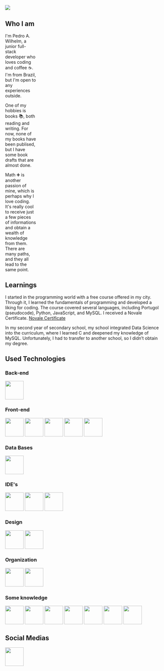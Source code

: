 <img src="capa.gif">
<img src="https://komarev.com/ghpvc/?username=Hivqs79&style=flat-circle&color=blue" alt=""/>  

## Who I am
<div>
  <div align="left" style="width:100px">
    <p>I'm Pedro A. Wilhelm, a junior full-stack developer who loves coding and coffee ☕. I'm from Brazil, but I'm open to any experiences outside.</p> 
    <p>One of my hobbies is books 📚, both reading and writing. For now, none of my books have been publised, but I have some book drafts that are almost done.</p>
    <p>Math ➕ is another passion of mine, which is perhaps why I love coding. It's really cool to receive just a few pieces of informations and obtain a  wealth of knowledge from them. There are many paths, and they all lead to the same point.</p>
  </div>
  <!--
  <div align="right">
    <img width="40%" src="fotoMinha.jpg">
  </div>
  -->
</div>

## Learnings

I started in the programming world with a free course offered in my city. Through it, I learned the fundamentals of programming and developed a liking for coding. The course covered several languages, including Portugol (pseudocode), Python, JavaScript, and MySQL. I received a Novale Certificate.
[Novale Certificate](https://sgn.sesisenai.org.br/arquivos/certificacao/84/9c/9f/849c9f3eff59283f544b9af5ce777e31/pfx10743167973709786092sfx.pdf)

In my second year of secondary school, my school integrated Data Science into the curriculum, where I learned C and deepened my knowledge of MySQL. Unfortunately, I had to transfer to another school, so I didn’t obtain my degree.

<!--
## Used Technologies

<img height="60px" width="60px" src="https://cdn.jsdelivr.net/gh/devicons/devicon@latest/icons/java/java-original.svg"/>  <img height="60px" width="60px" src="https://cdn.jsdelivr.net/gh/devicons/devicon@latest/icons/html5/html5-original.svg" />   <img height="60px" width="60px" src="https://cdn.jsdelivr.net/gh/devicons/devicon@latest/icons/css3/css3-original.svg" /> 
  <img height="60px" width="60px" src="https://cdn.jsdelivr.net/gh/devicons/devicon@latest/icons/javascript/javascript-original.svg"/>   <img height="60px" width="60px" src="https://cdn.jsdelivr.net/gh/devicons/devicon@latest/icons/mysql/mysql-original.svg" />   <img  height="60px" width="60px" src="https://cdn.jsdelivr.net/gh/devicons/devicon@latest/icons/vscode/vscode-original.svg" />   <img height="60px" width="60px" src="https://cdn.jsdelivr.net/gh/devicons/devicon@latest/icons/intellij/intellij-original.svg" />   

-->

## Used Technologies

### Back-end
<img height="60px" width="60px" src="https://cdn.jsdelivr.net/gh/devicons/devicon@latest/icons/java/java-original.svg"/>

### Front-end
 <img height="60px" width="60px" src="https://cdn.jsdelivr.net/gh/devicons/devicon@latest/icons/html5/html5-original.svg" />   <img height="60px" width="60px" src="https://cdn.jsdelivr.net/gh/devicons/devicon@latest/icons/css3/css3-original.svg" /> 
  <img height="60px" width="60px" src="https://cdn.jsdelivr.net/gh/devicons/devicon@latest/icons/javascript/javascript-original.svg"/>   <img height="60px" width="60px" src="https://cdn.jsdelivr.net/gh/devicons/devicon@latest/icons/react/react-original.svg" />   <img height="60px" width="60px" src="https://cdn.jsdelivr.net/gh/devicons/devicon@latest/icons/tailwindcss/tailwindcss-original.svg" />
          
### Data Bases
<img height="60px" width="60px" src="https://cdn.jsdelivr.net/gh/devicons/devicon@latest/icons/mysql/mysql-original.svg" />

### IDE's
<img  height="60px" width="60px" src="https://cdn.jsdelivr.net/gh/devicons/devicon@latest/icons/vscode/vscode-original.svg" />   <img height="60px" width="60px" src="https://cdn.jsdelivr.net/gh/devicons/devicon@latest/icons/intellij/intellij-original.svg" />   <img height="60px" width="60px" src="https://cdn.jsdelivr.net/gh/devicons/devicon@latest/icons/eclipse/eclipse-original.svg" />
          

### Design
<img height="60px" width="60px" src="https://cdn.jsdelivr.net/gh/devicons/devicon@latest/icons/canva/canva-original.svg" />   <img height="60px" width="60px" src="https://cdn.jsdelivr.net/gh/devicons/devicon@latest/icons/figma/figma-original.svg" />

### Organization
<img height="60px" width="60px" src="https://cdn.jsdelivr.net/gh/devicons/devicon@latest/icons/notion/notion-original.svg" />  <img height="60px" width="60px" src="https://cdn.jsdelivr.net/gh/devicons/devicon@latest/icons/vercel/vercel-original.svg" />
          
          
          
          

### Some knowledge
<img height="60px" width="60px" src="https://cdn.jsdelivr.net/gh/devicons/devicon@latest/icons/c/c-original.svg" />  <img height="60px" width="60px" src="https://cdn.jsdelivr.net/gh/devicons/devicon@latest/icons/python/python-original.svg" />  <img height="60px" width="60px" src="https://cdn.jsdelivr.net/gh/devicons/devicon@latest/icons/androidstudio/androidstudio-original.svg" />  <img height="60px" width="60px" src="https://cdn.jsdelivr.net/gh/devicons/devicon@latest/icons/arduino/arduino-original-wordmark.svg" />  <img height="60px" width="60px" src="https://cdn.jsdelivr.net/gh/devicons/devicon@latest/icons/bootstrap/bootstrap-original-wordmark.svg" />  <img height="60px" width="60px" src="https://cdn.jsdelivr.net/gh/devicons/devicon@latest/icons/dbeaver/dbeaver-original.svg" />   <img height="60px" width="60px" src="https://cdn.jsdelivr.net/gh/devicons/devicon@latest/icons/kotlin/kotlin-original.svg" />
          
          
          
          
          
          
          



## Social Medias

<a href="https://www.linkedin.com/in/pedro-augusto-wilhelm-3b6003281/?"><img height="60px" width="60px" src="https://cdn.jsdelivr.net/gh/devicons/devicon@latest/icons/linkedin/linkedin-original.svg" /></a>

<!--
## Testes
<h3 align="left">Connect with me:</h3>

<p><img align="left" src="https://github-readme-stats.vercel.app/api/top-langs?username=hivqs79&show_icons=true&locale=en&layout=compact&count_private=true&include_all_commits=true" alt="hivqs79" /></p>

<p>&nbsp;<img align="center" src="https://github-readme-stats.vercel.app/api?username=hivqs79&show_icons=true&locale=en" alt="hivqs79" /></p>

<p><img align="center" src="https://github-readme-streak-stats.herokuapp.com/?user=hivqs79&" alt="hivqs79" /></p>

          
          
          
